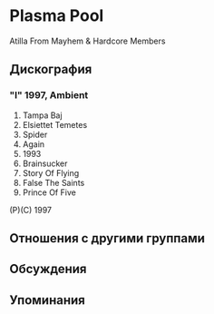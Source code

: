 # Plasma Pool

Atilla From Mayhem & Hardcore Members

## Дискография

### "I" 1997, Ambient

1.  Tampa Baj
2.  Elsiettet Temetes
3.  Spider
4.  Again
5.  1993
6.  Brainsucker
7.  Story Of Flying
8.  False The Saints
9.  Prince Of Five

(P)(C) 1997


## Отношения с другими группами


## Обсуждения


## Упоминания

